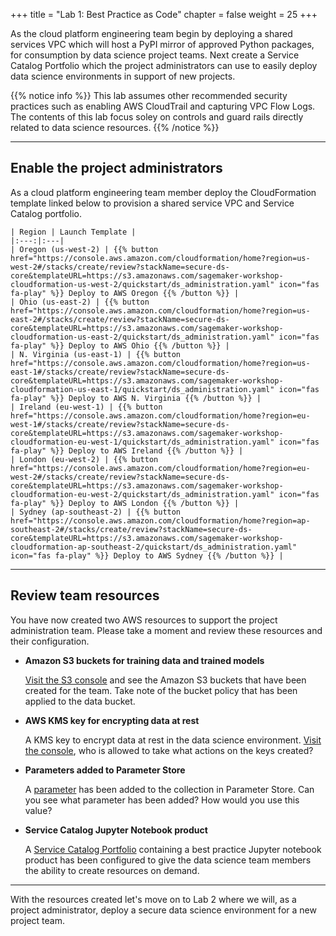 +++
title = "Lab 1: Best Practice as Code"
chapter = false
weight = 25
+++

As the cloud platform engineering team begin by deploying a shared services VPC which will host a PyPI mirror of approved Python packages, for consumption by data science project teams.  Next create a Service Catalog Portfolio which the project administrators can use to easily deploy data science environments in support of new projects.

{{% notice info %}}
This lab assumes other recommended security practices such as enabling AWS CloudTrail and capturing VPC Flow Logs.  The contents of this lab focus soley on controls and guard rails directly related to data science resources.
{{% /notice %}}

---

## Enable the project administrators

As a cloud platform engineering team member deploy the CloudFormation template linked below to provision a shared service VPC and Service Catalog portfolio.

    | Region | Launch Template |
    |:---:|:---|
    | Oregon (us-west-2) | {{% button href="https://console.aws.amazon.com/cloudformation/home?region=us-west-2#/stacks/create/review?stackName=secure-ds-core&templateURL=https://s3.amazonaws.com/sagemaker-workshop-cloudformation-us-west-2/quickstart/ds_administration.yaml" icon="fas fa-play" %}} Deploy to AWS Oregon {{% /button %}} |
    | Ohio (us-east-2) | {{% button href="https://console.aws.amazon.com/cloudformation/home?region=us-east-2#/stacks/create/review?stackName=secure-ds-core&templateURL=https://s3.amazonaws.com/sagemaker-workshop-cloudformation-us-east-2/quickstart/ds_administration.yaml" icon="fas fa-play" %}} Deploy to AWS Ohio {{% /button %}} |
    | N. Virginia (us-east-1) | {{% button href="https://console.aws.amazon.com/cloudformation/home?region=us-east-1#/stacks/create/review?stackName=secure-ds-core&templateURL=https://s3.amazonaws.com/sagemaker-workshop-cloudformation-us-east-1/quickstart/ds_administration.yaml" icon="fas fa-play" %}} Deploy to AWS N. Virginia {{% /button %}} |
    | Ireland (eu-west-1) | {{% button href="https://console.aws.amazon.com/cloudformation/home?region=eu-west-1#/stacks/create/review?stackName=secure-ds-core&templateURL=https://s3.amazonaws.com/sagemaker-workshop-cloudformation-eu-west-1/quickstart/ds_administration.yaml" icon="fas fa-play" %}} Deploy to AWS Ireland {{% /button %}} |
    | London (eu-west-2) | {{% button href="https://console.aws.amazon.com/cloudformation/home?region=eu-west-2#/stacks/create/review?stackName=secure-ds-core&templateURL=https://s3.amazonaws.com/sagemaker-workshop-cloudformation-eu-west-2/quickstart/ds_administration.yaml" icon="fas fa-play" %}} Deploy to AWS London {{% /button %}} |
    | Sydney (ap-southeast-2) | {{% button href="https://console.aws.amazon.com/cloudformation/home?region=ap-southeast-2#/stacks/create/review?stackName=secure-ds-core&templateURL=https://s3.amazonaws.com/sagemaker-workshop-cloudformation-ap-southeast-2/quickstart/ds_administration.yaml" icon="fas fa-play" %}} Deploy to AWS Sydney {{% /button %}} |

---
## Review team resources

You have now created two AWS resources to support the project administration team.  Please take a moment and review these resources and their configuration.

- **Amazon S3 buckets for training data and trained models**

    [Visit the S3 console](https://console.aws.amazon.com/s3/home) and see the Amazon S3 buckets that have been created for the team.  Take note of the bucket policy that has been applied to the data bucket.

- **AWS KMS key for encrypting data at rest**

    A KMS key to encrypt data at rest in the data science environment. [Visit the console](https://console.aws.amazon.com/kms/home?#/kms/home), who is allowed to take what actions on the keys created?

- **Parameters added to Parameter Store**

    A [parameter](https://console.aws.amazon.com/systems-manager/parameters) has been added to the collection in Parameter Store.  Can you see what parameter has been added?  How would you use this value?

- **Service Catalog Jupyter Notebook product**

    A [Service Catalog Portfolio](https://console.aws.amazon.com/servicecatalog/console?#portfolios) containing a best practice Jupyter notebook product has been configured to give the data science team members the ability to create resources on demand.

---

With the resources created let's move on to Lab 2 where we will, as a project administrator, deploy a secure data science environment for a new project team.
